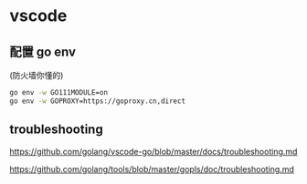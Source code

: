 # vscode

## 配置 go env

(防火墙你懂的)

```sh
go env -w GO111MODULE=on
go env -w GOPROXY=https://goproxy.cn,direct
```
## troubleshooting

https://github.com/golang/vscode-go/blob/master/docs/troubleshooting.md

https://github.com/golang/tools/blob/master/gopls/doc/troubleshooting.md

